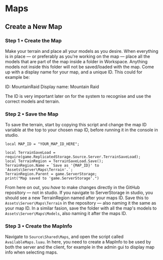 # Maps

## Create a New Map

### Step 1 • Create the Map

Make your terrain and place all your models as you desire. When everything is in place — or preferably as you're working on the map — place all the models that are part of the map inside a folder in Workspace. Anything models not inside this folder will not be saved/loaded with the map. Come up with a display name for your map, and a unique ID. This could for example be:

ID: MountainRaid
Display name: Mountain Raid

The ID is very important later on for the system to recognise and use the correct models and terrain.

### Step 2 • Save the Map

To save the terrain, start by copying this script and change the map ID variable at the top to your chosen map ID, before running it in the console in studio.

```luau
local MAP_ID = "YOUR_MAP_ID_HERE";

local TerrainSaveLoad = require(game.ReplicatedStorage.Source.Server.TerrainSaveLoad);
local TerrainRegion = TerrainSaveLoad.Save();
TerrainRegion.Name = `Save as '{MAP_ID}' to 'Assets\Server\Maps\Terrain'.`;
TerrainRegion.Parent = game.ServerStorage;
print("Map saved to 'game.ServerStorage'.")
```

From here on out, you *have* to make changes directly in the GitHub repository — not in studio. If you navigate to ServerStorage in studio, you should see a new TerrainRegion named after your maps ID. Save this to ``Assets\Server\Maps\Terrain`` in the repository — also naming it the same as your map ID. In a similar fasion, save the folder with all the map's models to ``Assets\Server\Maps\Models``, also naming it after the maps ID.

### Step 3 • Create the MapInfo

Navigate to ``Source\Shared\Maps``, and open the script called ``AvailableMaps.luau``. In here, you need to create a MapInfo to be used by both the server and the client, for example in the admin gui to display map info when selecting maps.
